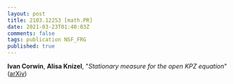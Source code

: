 ```yaml
---
layout: post
title: 2103.12253 [math.PR]
date: 2021-03-23T01:40:03Z
comments: false
tags: publication NSF_FRG
published: true
---
```


<b>Ivan Corwin</b>, <b>Alisa Knizel</b>, "<i>Stationary measure for the open KPZ equation</i>" ([arXiv](http://arxiv.org/abs/2103.12253v1))
